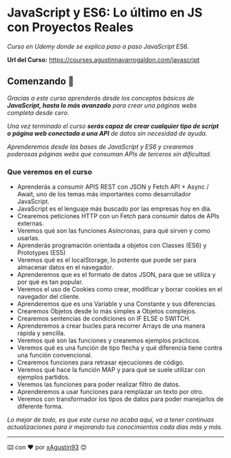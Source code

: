 # JavaScript y ES6: Lo último en JS con Proyectos Reales

_Curso en Udemy donde se explica paso a paso JavaScript ES6._

**Url del Curso:** https://courses.agustinnavarrogaldon.com/javascript

## Comenzando 🚀

_Gracias a este curso aprenderás desde los conceptos básicos de **JavaScript, hasta lo más avanzado** para crear una páginas webs completa desde cero._

_Una vez terminado el curso **serás capaz de crear cualquier tipo de script o página web conectada a una API** de datos sin necesidad de ayuda._

_Aprenderemos desde las bases de JavaScript y ES6 y crearemos poderosas páginas webs que consuman APIs de terceros sin dificultad._


### Que veremos en el curso

* Aprenderás a consumir APIS REST con JSON y Fetch API + Async / Await, uno de los temas más importantes como desarrollador JavaScript.
* JavaScript es el lenguaje más buscado por las empresas hoy en día.
* Crearemos peticiones HTTP con un Fetch para consumir datos de APIs externas.
* Veremos qué son las funciones Asíncronas, para qué sirven y como usarlas.
* Aprenderás programación orientada a objetos con Classes (ES6) y Prototypes (ES5)
* Veremos qué es el localStorage, lo potente que puede ser para almacenar datos en el navegador.
* Aprenderemos que es el formato de datos JSON, para que se utiliza y por qué es tan popular.
* Veremos el uso de Cookies como crear, modificar y borrar cookies en el navegador del cliente.
* Aprenderemos que es una Variable y una Constante y sus diferencias.
* Crearemos Objetos desde lo más simples a Objetos complejos.
* Crearemos sentencias de condiciones on IF ELSE o SWITCH.
* Aprenderemos a crear bucles para recorrer Arrays de una manera rápida y sencilla.
* Veremos qué son las funciones y crearemos ejemplos prácticos.
* Veremos qué es una función de tipo flecha y qué diferencia tiene contra una función convencional.
* Crearemos funciones para retrasar ejecuciones de código.
* Veremos qué hace la función MAP y para qué se suele utilizar con ejemplos partidos.
* Veremos las funciones para poder realizar filtro de datos.
* Aprenderemos a usar funciones para remplazar un texto por otro.
* Veremos con transformador los tipos de datos para poder manejarlos de diferente forma.

_Lo mejor de todo, es que este curso no acaba aquí, va a tener continuas actualizaciones para ir mejorando tus conocimientos cada días más y más._


---
⌨️ con ❤️ por [xAgustin93](https://github.com/xAgustin93) 😊
